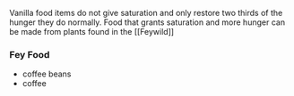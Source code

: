Vanilla food items do not give saturation and only restore two thirds of the hunger they do normally. 
Food that grants saturation and more hunger can be made from plants found in the [[Feywild]]

### Fey Food
- coffee beans
- coffee